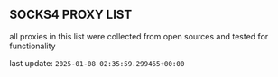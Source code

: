 ## SOCKS4 PROXY LIST

all proxies in this list were collected from open sources and tested for functionality

last update: `2025-01-08 02:35:59.299465+00:00`
